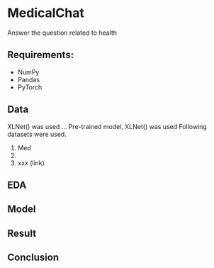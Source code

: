 # MedicalChat
Answer the question related to health

## Requirements:
* NumPy
* Pandas
* PyTorch

## Data
XLNet() was used ... Pre-trained model, XLNet() was used
Following datasets were used.
1. Med 
2.
3. xxx (link) 

## EDA

## Model

## Result

## Conclusion
